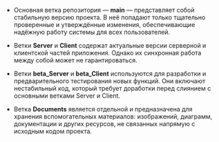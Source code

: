 * Основная ветка репозитория — **main** — представляет собой стабильную версию проекта. В неё попадают только тщательно проверенные и утверждённые изменения, обеспечивающие надёжную работу системы для всех пользователей.

* Ветки **Server** и **Client** содержат актуальные версии серверной и клиентской частей приложения. Однако их синхронная работа между собой может не гарантироваться.

* Ветки **beta_Server** и **beta_Client** используются для разработки и предварительного тестирования новых функций. Они включают нестабильный код, который требует доработки перед слиянием с основными ветками Server и Client.

* Ветка **Documents** является отдельной и предназначена для хранения вспомогательных материалов: изображений, диаграмм, документации и других ресурсов, не связанных напрямую с исходным кодом проекта.
